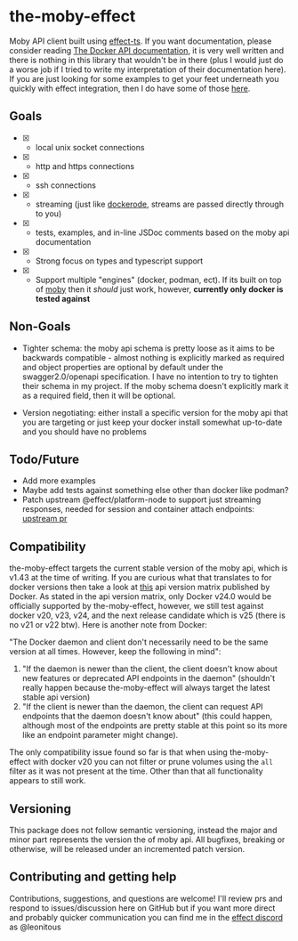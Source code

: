 # the-moby-effect

Moby API client built using [effect-ts](http://effect.website). If you want documentation, please consider reading [The Docker API documentation](https://docs.docker.com/engine/api/latest), it is very well written and there is nothing in this library that wouldn't be in there (plus I would just do a worse job if I tried to write my interpretation of their documentation here). If you are just looking for some examples to get your feet underneath you quickly with effect integration, then I do have some of those [here](./examples/).

## Goals

- [x] - local unix socket connections
- [x] - http and https connections
- [x] - ssh connections
- [x] - streaming (just like [dockerode](https://github.com/apocas/dockerode), streams are passed directly through to you)
- [x] - tests, examples, and in-line JSDoc comments based on the moby api documentation
- [x] - Strong focus on types and typescript support
- [x] - Support multiple "engines" (docker, podman, ect). If its built on top of [moby](https://github.com/moby/moby) then it _should_ just work, however, __currently only docker is tested against__

## Non-Goals

- Tighter schema: the moby api schema is pretty loose as it aims to be backwards compatible - almost nothing is explicitly marked as required and object properties are optional by default under the swagger2.0/openapi specification. I have no intention to try to tighten their schema in my project. If the moby schema doesn't explicitly mark it as a required field, then it will be optional.

- Version negotiating: either install a specific version for the moby api that you are targeting or just keep your docker install somewhat up-to-date and you should have no problems

## Todo/Future
- Add more examples
- Maybe add tests against something else other than docker like podman?
- Patch upstream @effect/platform-node to support just streaming responses, needed for session and container attach endpoints: [upstream pr](https://github.com/Effect-TS/platform/pull/375)

## Compatibility

the-moby-effect targets the current stable version of the moby api, which is v1.43 at the time of writing. If you are curious what that translates to for docker versions then take a look at [this](https://docs.docker.com/engine/api/#api-version-matrix) api version matrix published by Docker. As stated in the api version matrix, only Docker v24.0 would be officially supported by the-moby-effect, however, we still test against docker v20, v23, v24, and the next release candidate which is v25 (there is no v21 or v22 btw). Here is another note from Docker:

"The Docker daemon and client don't necessarily need to be the same version at all times. However, keep the following in mind":
1. "If the daemon is newer than the client, the client doesn't know about new features or deprecated API endpoints in the daemon" (shouldn't really happen because the-moby-effect will always target the latest stable api version)
2. "If the client is newer than the daemon, the client can request API endpoints that the daemon doesn't know about" (this could happen, although most of the endpoints are pretty stable at this point so its more like an endpoint parameter might change).

The only compatibility issue found so far is that when using the-moby-effect with docker v20 you can not filter or prune volumes using the `all` filter as it was not present at the time. Other than that all functionality appears to still work.

## Versioning

This package does not follow semantic versioning, instead the major and minor part represents the version the of moby api. All bugfixes, breaking or otherwise, will be released under an incremented patch version.

## Contributing and getting help

Contributions, suggestions, and questions are welcome! I'll review prs and respond to issues/discussion here on GitHub but if you want more direct and probably quicker communication you can find me in the [effect discord](https://discord.gg/effect-ts) as @leonitous
